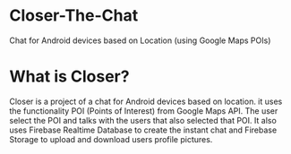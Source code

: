 # Closer-The-Chat
Chat for Android devices based on Location (using Google Maps POIs)

# What is Closer?
Closer is a project of a chat for Android devices based on location. it uses the functionality POI (Points of Interest)
from Google Maps API. The user select the POI and talks with the users that also selected that POI.
It also uses Firebase Realtime Database to create the instant chat and Firebase Storage to upload and download users
profile pictures.
